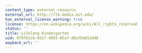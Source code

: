 ```yaml
---
content_type: external-resource
external_url: http://llk.media.mit.edu/
has_external_license_warning: true
license: https://en.wikipedia.org/wiki/All_rights_reserved
status: ''
title: Lifelong Kindergarten
uid: 070fb1cb-9317-4855-85a7-d0a78a652448
wayback_url: ''
---
```

